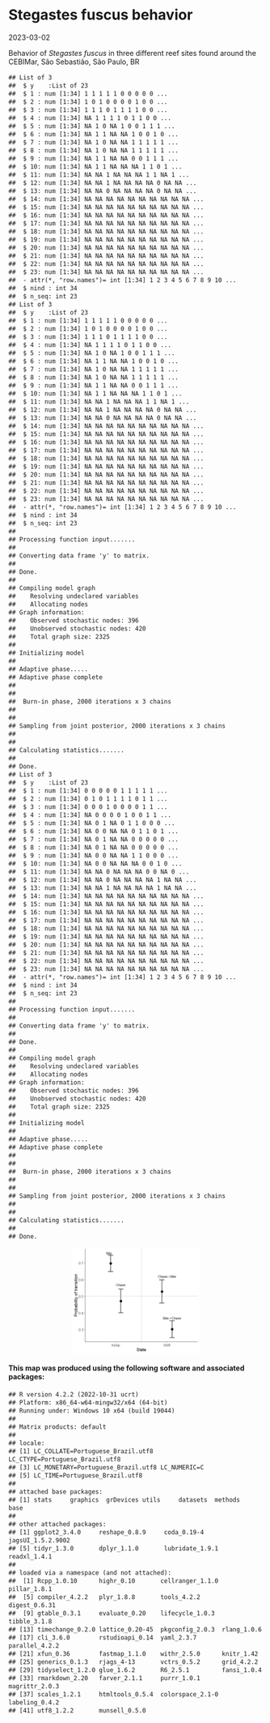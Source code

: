 Stegastes fuscus behavior
================
2023-03-02

Behavior of *Stegastes fuscus* in three different reef sites found
around the CEBIMar, São Sebastião, São Paulo, BR

<!-- README.md is generated from README.Rmd. Please edit that file -->
<!-- badges: start -->
<!-- badges: end -->

    ## List of 3
    ##  $ y    :List of 23
    ##  $ 1 : num [1:34] 1 1 1 1 1 0 0 0 0 0 ...
    ##  $ 2 : num [1:34] 1 0 1 0 0 0 0 1 0 0 ...
    ##  $ 3 : num [1:34] 1 1 1 0 1 1 1 1 0 0 ...
    ##  $ 4 : num [1:34] NA 1 1 1 1 0 1 1 0 0 ...
    ##  $ 5 : num [1:34] NA 1 0 NA 1 0 0 1 1 1 ...
    ##  $ 6 : num [1:34] NA 1 1 NA NA 1 0 0 1 0 ...
    ##  $ 7 : num [1:34] NA 1 0 NA NA 1 1 1 1 1 ...
    ##  $ 8 : num [1:34] NA 1 0 NA NA 1 1 1 1 1 ...
    ##  $ 9 : num [1:34] NA 1 1 NA NA 0 0 1 1 1 ...
    ##  $ 10: num [1:34] NA 1 1 NA NA NA 1 1 0 1 ...
    ##  $ 11: num [1:34] NA NA 1 NA NA NA 1 1 NA 1 ...
    ##  $ 12: num [1:34] NA NA 1 NA NA NA NA 0 NA NA ...
    ##  $ 13: num [1:34] NA NA 0 NA NA NA NA 0 NA NA ...
    ##  $ 14: num [1:34] NA NA NA NA NA NA NA NA NA NA ...
    ##  $ 15: num [1:34] NA NA NA NA NA NA NA NA NA NA ...
    ##  $ 16: num [1:34] NA NA NA NA NA NA NA NA NA NA ...
    ##  $ 17: num [1:34] NA NA NA NA NA NA NA NA NA NA ...
    ##  $ 18: num [1:34] NA NA NA NA NA NA NA NA NA NA ...
    ##  $ 19: num [1:34] NA NA NA NA NA NA NA NA NA NA ...
    ##  $ 20: num [1:34] NA NA NA NA NA NA NA NA NA NA ...
    ##  $ 21: num [1:34] NA NA NA NA NA NA NA NA NA NA ...
    ##  $ 22: num [1:34] NA NA NA NA NA NA NA NA NA NA ...
    ##  $ 23: num [1:34] NA NA NA NA NA NA NA NA NA NA ...
    ##  - attr(*, "row.names")= int [1:34] 1 2 3 4 5 6 7 8 9 10 ...
    ##  $ nind : int 34
    ##  $ n_seq: int 23
    ## List of 3
    ##  $ y    :List of 23
    ##  $ 1 : num [1:34] 1 1 1 1 1 0 0 0 0 0 ...
    ##  $ 2 : num [1:34] 1 0 1 0 0 0 0 1 0 0 ...
    ##  $ 3 : num [1:34] 1 1 1 0 1 1 1 1 0 0 ...
    ##  $ 4 : num [1:34] NA 1 1 1 1 0 1 1 0 0 ...
    ##  $ 5 : num [1:34] NA 1 0 NA 1 0 0 1 1 1 ...
    ##  $ 6 : num [1:34] NA 1 1 NA NA 1 0 0 1 0 ...
    ##  $ 7 : num [1:34] NA 1 0 NA NA 1 1 1 1 1 ...
    ##  $ 8 : num [1:34] NA 1 0 NA NA 1 1 1 1 1 ...
    ##  $ 9 : num [1:34] NA 1 1 NA NA 0 0 1 1 1 ...
    ##  $ 10: num [1:34] NA 1 1 NA NA NA 1 1 0 1 ...
    ##  $ 11: num [1:34] NA NA 1 NA NA NA 1 1 NA 1 ...
    ##  $ 12: num [1:34] NA NA 1 NA NA NA NA 0 NA NA ...
    ##  $ 13: num [1:34] NA NA 0 NA NA NA NA 0 NA NA ...
    ##  $ 14: num [1:34] NA NA NA NA NA NA NA NA NA NA ...
    ##  $ 15: num [1:34] NA NA NA NA NA NA NA NA NA NA ...
    ##  $ 16: num [1:34] NA NA NA NA NA NA NA NA NA NA ...
    ##  $ 17: num [1:34] NA NA NA NA NA NA NA NA NA NA ...
    ##  $ 18: num [1:34] NA NA NA NA NA NA NA NA NA NA ...
    ##  $ 19: num [1:34] NA NA NA NA NA NA NA NA NA NA ...
    ##  $ 20: num [1:34] NA NA NA NA NA NA NA NA NA NA ...
    ##  $ 21: num [1:34] NA NA NA NA NA NA NA NA NA NA ...
    ##  $ 22: num [1:34] NA NA NA NA NA NA NA NA NA NA ...
    ##  $ 23: num [1:34] NA NA NA NA NA NA NA NA NA NA ...
    ##  - attr(*, "row.names")= int [1:34] 1 2 3 4 5 6 7 8 9 10 ...
    ##  $ nind : int 34
    ##  $ n_seq: int 23
    ## 
    ## Processing function input....... 
    ## 
    ## Converting data frame 'y' to matrix.
    ## 
    ## Done. 
    ##  
    ## Compiling model graph
    ##    Resolving undeclared variables
    ##    Allocating nodes
    ## Graph information:
    ##    Observed stochastic nodes: 396
    ##    Unobserved stochastic nodes: 420
    ##    Total graph size: 2325
    ## 
    ## Initializing model
    ## 
    ## Adaptive phase..... 
    ## Adaptive phase complete 
    ##  
    ## 
    ##  Burn-in phase, 2000 iterations x 3 chains 
    ##  
    ## 
    ## Sampling from joint posterior, 2000 iterations x 3 chains 
    ##  
    ## 
    ## Calculating statistics....... 
    ## 
    ## Done. 
    ## List of 3
    ##  $ y    :List of 23
    ##  $ 1 : num [1:34] 0 0 0 0 0 1 1 1 1 1 ...
    ##  $ 2 : num [1:34] 0 1 0 1 1 1 1 0 1 1 ...
    ##  $ 3 : num [1:34] 0 0 0 1 0 0 0 0 1 1 ...
    ##  $ 4 : num [1:34] NA 0 0 0 0 1 0 0 1 1 ...
    ##  $ 5 : num [1:34] NA 0 1 NA 0 1 1 0 0 0 ...
    ##  $ 6 : num [1:34] NA 0 0 NA NA 0 1 1 0 1 ...
    ##  $ 7 : num [1:34] NA 0 1 NA NA 0 0 0 0 0 ...
    ##  $ 8 : num [1:34] NA 0 1 NA NA 0 0 0 0 0 ...
    ##  $ 9 : num [1:34] NA 0 0 NA NA 1 1 0 0 0 ...
    ##  $ 10: num [1:34] NA 0 0 NA NA NA 0 0 1 0 ...
    ##  $ 11: num [1:34] NA NA 0 NA NA NA 0 0 NA 0 ...
    ##  $ 12: num [1:34] NA NA 0 NA NA NA NA 1 NA NA ...
    ##  $ 13: num [1:34] NA NA 1 NA NA NA NA 1 NA NA ...
    ##  $ 14: num [1:34] NA NA NA NA NA NA NA NA NA NA ...
    ##  $ 15: num [1:34] NA NA NA NA NA NA NA NA NA NA ...
    ##  $ 16: num [1:34] NA NA NA NA NA NA NA NA NA NA ...
    ##  $ 17: num [1:34] NA NA NA NA NA NA NA NA NA NA ...
    ##  $ 18: num [1:34] NA NA NA NA NA NA NA NA NA NA ...
    ##  $ 19: num [1:34] NA NA NA NA NA NA NA NA NA NA ...
    ##  $ 20: num [1:34] NA NA NA NA NA NA NA NA NA NA ...
    ##  $ 21: num [1:34] NA NA NA NA NA NA NA NA NA NA ...
    ##  $ 22: num [1:34] NA NA NA NA NA NA NA NA NA NA ...
    ##  $ 23: num [1:34] NA NA NA NA NA NA NA NA NA NA ...
    ##  - attr(*, "row.names")= int [1:34] 1 2 3 4 5 6 7 8 9 10 ...
    ##  $ nind : int 34
    ##  $ n_seq: int 23
    ## 
    ## Processing function input....... 
    ## 
    ## Converting data frame 'y' to matrix.
    ## 
    ## Done. 
    ##  
    ## Compiling model graph
    ##    Resolving undeclared variables
    ##    Allocating nodes
    ## Graph information:
    ##    Observed stochastic nodes: 396
    ##    Unobserved stochastic nodes: 420
    ##    Total graph size: 2325
    ## 
    ## Initializing model
    ## 
    ## Adaptive phase..... 
    ## Adaptive phase complete 
    ##  
    ## 
    ##  Burn-in phase, 2000 iterations x 3 chains 
    ##  
    ## 
    ## Sampling from joint posterior, 2000 iterations x 3 chains 
    ##  
    ## 
    ## Calculating statistics....... 
    ## 
    ## Done.

<img src="README_files/figure-gfm/unnamed-chunk-1-1.png" width="50%" height="50%" style="display: block; margin: auto;" />

<!-- badges: start -->
<!-- badges: end -->

#### This map was produced using the following software and associated packages:

    ## R version 4.2.2 (2022-10-31 ucrt)
    ## Platform: x86_64-w64-mingw32/x64 (64-bit)
    ## Running under: Windows 10 x64 (build 19044)
    ## 
    ## Matrix products: default
    ## 
    ## locale:
    ## [1] LC_COLLATE=Portuguese_Brazil.utf8  LC_CTYPE=Portuguese_Brazil.utf8   
    ## [3] LC_MONETARY=Portuguese_Brazil.utf8 LC_NUMERIC=C                      
    ## [5] LC_TIME=Portuguese_Brazil.utf8    
    ## 
    ## attached base packages:
    ## [1] stats     graphics  grDevices utils     datasets  methods   base     
    ## 
    ## other attached packages:
    ## [1] ggplot2_3.4.0     reshape_0.8.9     coda_0.19-4       jagsUI_1.5.2.9002
    ## [5] tidyr_1.3.0       dplyr_1.1.0       lubridate_1.9.1   readxl_1.4.1     
    ## 
    ## loaded via a namespace (and not attached):
    ##  [1] Rcpp_1.0.10      highr_0.10       cellranger_1.1.0 pillar_1.8.1    
    ##  [5] compiler_4.2.2   plyr_1.8.8       tools_4.2.2      digest_0.6.31   
    ##  [9] gtable_0.3.1     evaluate_0.20    lifecycle_1.0.3  tibble_3.1.8    
    ## [13] timechange_0.2.0 lattice_0.20-45  pkgconfig_2.0.3  rlang_1.0.6     
    ## [17] cli_3.6.0        rstudioapi_0.14  yaml_2.3.7       parallel_4.2.2  
    ## [21] xfun_0.36        fastmap_1.1.0    withr_2.5.0      knitr_1.42      
    ## [25] generics_0.1.3   rjags_4-13       vctrs_0.5.2      grid_4.2.2      
    ## [29] tidyselect_1.2.0 glue_1.6.2       R6_2.5.1         fansi_1.0.4     
    ## [33] rmarkdown_2.20   farver_2.1.1     purrr_1.0.1      magrittr_2.0.3  
    ## [37] scales_1.2.1     htmltools_0.5.4  colorspace_2.1-0 labeling_0.4.2  
    ## [41] utf8_1.2.2       munsell_0.5.0
